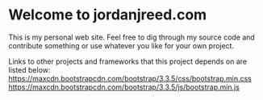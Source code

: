 # Welcome to jordanjreed.com
This is my personal web site. Feel free to dig through my source code and contribute something or use whatever you like for your own project. 

Links to other projects and frameworks that this project depends on are listed below:
https://maxcdn.bootstrapcdn.com/bootstrap/3.3.5/css/bootstrap.min.css
https://maxcdn.bootstrapcdn.com/bootstrap/3.3.5/js/bootstrap.min.js
